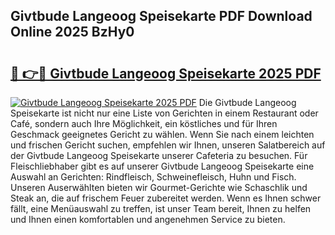 ## Givtbude Langeoog Speisekarte PDF Download Online 2025 BzHy0

# <h2><a href="http://gc9cc4.nevu.top/?p=Givtbude+Langeoog+Speisekarte">🔗 👉🔴 Givtbude Langeoog Speisekarte 2025 PDF</a></h2>

[![Givtbude Langeoog Speisekarte 2025 PDF](https://i.imgur.com/dBaPXMq.png)](http://gc9cc4.nevu.top/?p=Givtbude+Langeoog+Speisekarte)
Die Givtbude Langeoog Speisekarte ist nicht nur eine Liste von Gerichten in einem Restaurant oder Café, sondern auch Ihre Möglichkeit, ein köstliches und für Ihren Geschmack geeignetes Gericht zu wählen. Wenn Sie nach einem leichten und frischen Gericht suchen, empfehlen wir Ihnen, unseren Salatbereich auf der Givtbude Langeoog Speisekarte unserer Cafeteria zu besuchen. Für Fleischliebhaber gibt es auf unserer Givtbude Langeoog Speisekarte eine Auswahl an Gerichten: Rindfleisch, Schweinefleisch, Huhn und Fisch. Unseren Auserwählten bieten wir Gourmet-Gerichte wie Schaschlik und Steak an, die auf frischem Feuer zubereitet werden. Wenn es Ihnen schwer fällt, eine Menüauswahl zu treffen, ist unser Team bereit, Ihnen zu helfen und Ihnen einen komfortablen und angenehmen Service zu bieten.
